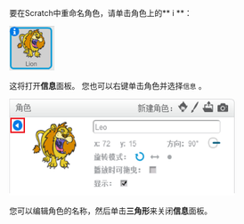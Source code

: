 要在Scratch中重命名角色，请单击角色上的** i **：

![截屏](images/rename-info.png)

这将打开**信息**面板。 您也可以右键单击角色并选择`信息` 。

![截屏](images/rename-change.png)

您可以编辑角色的名称，然后单击**三角形**来关闭**信息**面板。